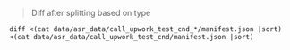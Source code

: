 
> Diff after splitting based on type
```
diff <(cat data/asr_data/call_upwork_test_cnd_*/manifest.json |sort) <(cat data/asr_data/call_upwork_test_cnd/manifest.json |sort)
```
